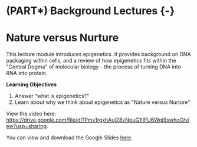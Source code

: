 # (PART\*) Background Lectures {-}

# Nature versus Nurture

This lecture module introduces epigenetics. It provides background on DNA packaging within cells, and a review of how epigenetics fits within the "Central Dogma" of molecular biology - the process of turning DNA into RNA into protein.

**Learning Objectives**

1. Answer “what is epigenetics?”
1. Learn about why we think about epigenetics as "Nature versus Nurture"

View the video here: https://drive.google.com/file/d/1Pmv1rgxhAuj28vNpuGYIFU6Wqj9swhoO/view?usp=sharing.

<!-- <iframe width="560" height="315" src="https://drive.google.com/file/d/1k1ruxiIQGj7U2G2RzE7NooopmSAURG_Q/view?usp=sharing" title="YouTube video player" frameborder="0" allow="accelerometer; autoplay; clipboard-write; encrypted-media; gyroscope; picture-in-picture" allowfullscreen></iframe> -->

You can view and download the Google Slides [here](https://docs.google.com/presentation/d/1dDTvTYIen7xLn4fKuBTrbrjhlEt27MVDbslmnnwsTLA/edit?usp=sharing).
